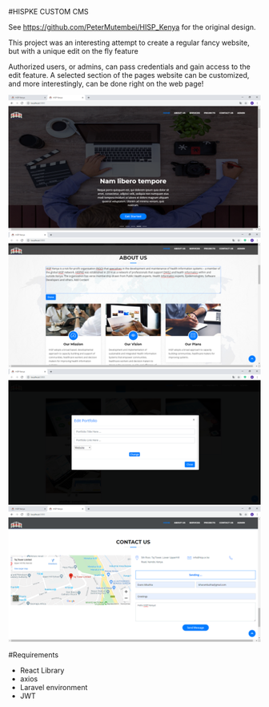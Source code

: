 #HISPKE CUSTOM CMS

See https://github.com/PeterMutembei/HISP_Kenya for the original design. 
<p>This project was an interesting attempt to create a regular fancy website, but with a unique edit on the fly feature</p>
<p>Authorized users, or admins, can pass credentials and gain access to the edit feature. A selected section of the pages website can be customized,
and more interestingly, can be done right on the web page!</p>

![testing](https://github.com/MbuthiaWaKihara/HISP/blob/master/screenshots/intro.png)
![testing](https://github.com/MbuthiaWaKihara/HISP/blob/master/screenshots/abouts.png)
![testing](https://github.com/MbuthiaWaKihara/HISP/blob/master/screenshots/portfolio.png)
![testing](https://github.com/MbuthiaWaKihara/HISP/blob/master/screenshots/mailing.png)

#Requirements
<ul>
<li>React Library</li>
<li>axios</li>
<li>Laravel environment</li>
<li>JWT</li>
</ul>